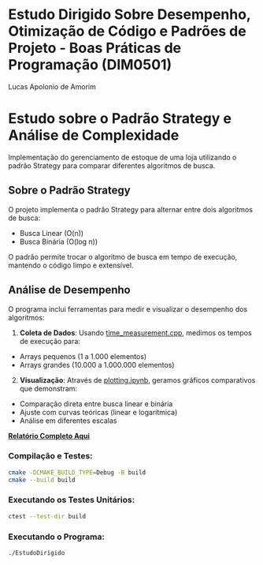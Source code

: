 # Estudo Dirigido Sobre Desempenho, Otimização de Código e Padrões de Projeto - Boas Práticas de Programação (DIM0501)

Lucas Apolonio de Amorim

# Estudo sobre o Padrão Strategy e Análise de Complexidade

Implementação do gerenciamento de estoque de uma loja utilizando o padrão Strategy para comparar diferentes algoritmos de busca.

## Sobre o Padrão Strategy

O projeto implementa o padrão Strategy para alternar entre dois algoritmos de busca:
- Busca Linear (O(n))
- Busca Binária (O(log n))

O padrão permite trocar o algoritmo de busca em tempo de execução, mantendo o código limpo e extensível.

## Análise de Desempenho

O programa inclui ferramentas para medir e visualizar o desempenho dos algoritmos:

1. **Coleta de Dados**: Usando [time_measurement.cpp](./timing/time_measurement.cpp), medimos os tempos de execução para:
  - Arrays pequenos (1 a 1.000 elementos)
  - Arrays grandes (10.000 a 1.000.000 elementos)

2. **Visualização**: Através de [plotting.ipynb](./timing/plotting.ipynb), geramos gráficos comparativos que demonstram:
  - Comparação direta entre busca linear e binária
  - Ajuste com curvas teóricas (linear e logarítmica)
  - Análise em diferentes escalas

**[Relatório Completo Aqui](./docs/relatorio.pdf)**

### Compilação e Testes:
```bash
cmake -DCMAKE_BUILD_TYPE=Debug -B build
cmake --build build
```

### Executando os Testes Unitários:
```bash
ctest --test-dir build
```

### Executando o Programa:
```bash
./EstudoDirigido
```